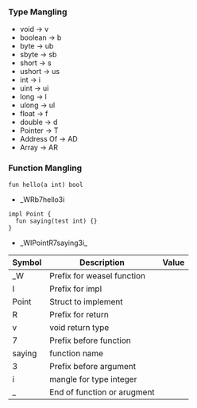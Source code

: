### Type Mangling

- void -> v
- boolean -> b
- byte -> ub
- sbyte -> sb
- short -> s
- ushort -> us
- int -> i
- uint -> ui
- long -> l
- ulong -> ul
- float -> f
- double -> d
- Pointer -> T
- Address Of -> AD
- Array -> AR

### Function Mangling

```
fun hello(a int) bool
```

- \_WRb7hello3i

```
impl Point {
  fun saying(test int) {}
}
```

- \_WIPointR7saying3i\_

| Symbol | Description                       | Value |
| ------ | --------------------------------- | ----- |
| \_W    | Prefix for weasel function        |       |
| I      | Prefix for impl<br />             |       |
| Point  | Struct to implement<br />         |       |
| R      | Prefix for return<br />           |       |
| v      | void return type<br />            |       |
| 7      | Prefix before function<br />      |       |
| saying | function name<br />               |       |
| 3      | Prefix before argument<br />      |       |
| i      | mangle for type integer<br />     |       |
| \_     | End of function or arugment<br /> |       |

